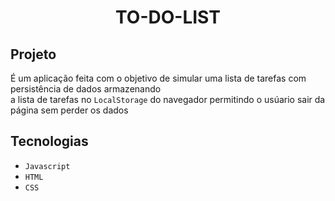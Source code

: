 <h1 align="center">TO-DO-LIST</h1>

## Projeto

É um aplicação feita com o objetivo de simular uma lista de tarefas com persistência de dados armazenando <br>
a lista de tarefas no ``LocalStorage`` do navegador permitindo o usúario sair da página sem perder os dados

## Tecnologias
- ``Javascript``
- ``HTML``
-  ``CSS`` 
